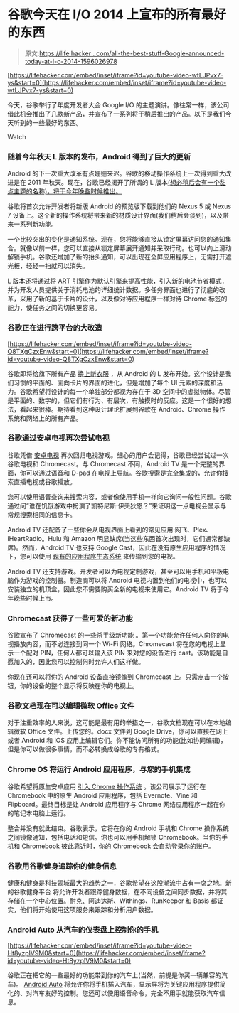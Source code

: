# 谷歌今天在 I/O 2014 上宣布的所有最好的东西

> 原文:[https://life hacker . com/all-the-best-stuff-Google-announced-today-at-I-o-2014-1596026978](https://lifehacker.com/all-the-best-stuff-google-announced-today-at-i-o-2014-1596026978)

 [https://lifehacker.com/embed/inset/iframe?id=youtube-video-wtLJPvx7-ys&start=0](https://lifehacker.com/embed/inset/iframe?id=youtube-video-wtLJPvx7-ys&start=0) 

今天，谷歌举行了年度开发者大会 Google I/O 的主题演讲。像往常一样，该公司借此机会推出了几款新产品，并宣布了一系列将于稍后推出的产品。以下是我们今天听到的一些最好的东西。

Watch

### 随着今年秋天 L 版本的发布，Android 得到了巨大的更新

Android 的下一次重大改革有点姗姗来迟。谷歌的移动操作系统上一次得到重大改进是在 2011 年秋天。现在，谷歌已经揭开了所谓的 L 版本[(想必稍后会有一个甜点主题的名称)，将于今年晚些时候推出。](https://lifehacker.com/updating-all-the-new-stuff-in-androids-l-release-prev-1595928268)

谷歌将首次允许开发者将新版 Android 的预览版下载到他们的 Nexus 5 或 Nexus 7 设备上。这个新的操作系统将带来新的材质设计界面(我们稍后会谈到)，以及带来一系列新功能。

一个比较突出的变化是通知系统。现在，您将能够直接从锁定屏幕访问您的通知集合。就像以前一样，您可以直接从锁定屏幕展开通知并采取行动。也可以向上滑动解锁手机。谷歌还增加了新的抬头通知，可以出现在全屏应用程序上，无需打开遮光板，轻轻一扫就可以消失。

L 版本还将通过将 ART 引擎作为默认引擎来提高性能，引入新的电池节省模式，并为开发人员提供关于消耗电池的详细统计数据。多任务界面也进行了彻底的改革，采用了新的基于卡片的设计，以及像对待应用程序一样对待 Chrome 标签的能力，使任务之间的切换更容易。

### 谷歌正在进行跨平台的大改造

 [https://lifehacker.com/embed/inset/iframe?id=youtube-video-Q8TXgCzxEnw&start=0](https://lifehacker.com/embed/inset/iframe?id=youtube-video-Q8TXgCzxEnw&start=0) 

谷歌即将给旗下所有产品 [换上新衣服](https://gizmodo.com/googles-new-look-for-android-is-leaking-out-onto-the-we-1595926538) ，从 Android 的 L 发布开始。这个设计是我们习惯的平面的、面向卡片的界面的进化，但是增加了每个 UI 元素的深度和活力。谷歌希望将设计的每一个单独部分都视为存在于 3D 空间中的虚拟物体。尽管是平面的、数字的，但它们有行为、有层次，有触摸时的反应。这是一个很好的想法，看起来很棒。期待看到这种设计理论扩展到谷歌在 Android、Chrome 操作系统和网络上的所有产品。

### 谷歌通过安卓电视再次尝试电视

谷歌凭借 [安卓电视](https://lifehacker.com/google-unveils-android-tv-brings-android-to-the-big-sc-1595960641) 再次回归电视游戏。细心的用户会记得，谷歌已经尝试过一次谷歌电视和 Chromecast。与 Chromecast 不同，Android TV 是一个完整的界面，你可以通过语音和 D-pad 在电视上导航。谷歌搜索是完全集成的，允许你搜索直播电视或谷歌播放。

您可以使用语音查询来搜索内容，或者像使用手机一样向它询问一般性问题。谷歌通过问“谁在饥饿游戏中扮演了凯特尼斯·伊夫狄恩？”来证明这一点电视会显示与常规搜索相同的信息卡。

Android TV 还配备了一些你会从电视界面上看到的常见应用:网飞、Plex、iHeartRadio。Hulu 和 Amazon 明显缺席(当这些东西首次出现时，它们通常都缺席)。然而，Android TV 也支持 Google Cast，因此在没有原生应用程序的情况下，您可以使用 [现有的应用程序生态系统](https://lifehacker.com/the-best-chromecast-apps-1538438569) 来传输到您的电视。

Android TV 还支持游戏。开发者可以为电视定制游戏，甚至可以用手机和平板电脑作为游戏的控制器。制造商可以将 Android 电视内置到他们的电视中，也可以安装独立的机顶盒，因此您不需要购买全新的电视来使用它。Android TV 将于今年晚些时候上市。

### Chromecast 获得了一些可爱的新功能

谷歌宣布了 Chromecast 的一些杀手级新功能 。第一个功能允许任何人向你的电视播放内容，而不必连接到同一个 Wi-Fi 网络。Chromecast 将在您的电视上显示一个配对 PIN，任何人都可以输入该 PIN 来对您的设备进行 cast。该功能是自愿加入的，因此您可以控制何时允许人们这样做。

你现在还可以将你的 Android 设备直接镜像到 Chromecast 上。只需点击一个按钮，你的设备的整个显示将反映在你的电视上。

### 谷歌文档现在可以编辑微软 Office 文件

对于注重效率的人来说，这可能是最有用的举措之一，谷歌文档现在可以在本地编辑微软 Office 文件。上传您的。docx 文件到 Google Drive，你可以直接在网上或者 Android 和 iOS 应用上编辑它们。你不能访问所有的功能(比如协同编辑)，但是你可以做很多事情，而不必转换成谷歌的专有格式。

### Chrome OS 将运行 Android 应用程序，与您的手机集成

谷歌希望将原生安卓应用 [引入 Chrome 操作系统](https://lifehacker.com/chrome-os-will-run-android-apps-natively-sync-with-and-1595975542) 。该公司展示了运行在 Chromebook 中的原生 Android 应用程序，包括 Evernote、Vine 和 Flipboard。最终目标是让 Android 应用程序与 Chrome 网络应用程序一起在你的笔记本电脑上运行。

整合并没有就此结束。谷歌表示，它将在你的 Android 手机和 Chrome 操作系统之间镜像通知，包括电话和短信。你也可以用手机解锁 Chromebook。当你的手机和 Chromebook 彼此靠近时，你的 Chromebook 会自动登录你的账户。

### 谷歌用谷歌健身追踪你的健身信息

健康和健身是科技领域最大的趋势之一，谷歌希望在这股潮流中占有一席之地。新的谷歌健身平台 将允许开发者跟踪健身数据，在不同设备之间同步数据，并将其存储在一个中心位置。耐克、阿迪达斯、Withings、RunKeeper 和 Basis 都证实，他们将开始使用这项服务来跟踪和分析用户数据。

### Android Auto 从汽车的仪表盘上控制你的手机

 [https://lifehacker.com/embed/inset/iframe?id=youtube-video-Ht8yzpIV9M0&start=0](https://lifehacker.com/embed/inset/iframe?id=youtube-video-Ht8yzpIV9M0&start=0) 

谷歌正在把它的一些最好的功能带到你的汽车上(当然，前提是你买一辆兼容的汽车)。 [Android Auto](https://gizmodo.com/android-auto-turns-your-dashboard-into-an-android-devic-1595838032) 将允许你将手机插入汽车，显示屏将为关键应用程序提供简化的、对汽车友好的控制。您还可以使用语音命令，完全不用手就能获取汽车信息。